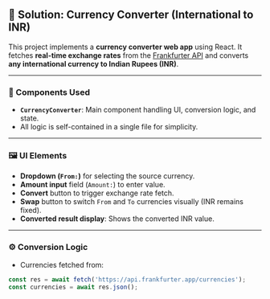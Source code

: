 ## 💱 Solution: Currency Converter (International to INR)

This project implements a **currency converter web app** using React. It fetches **real-time exchange rates** from the [Frankfurter API](https://www.frankfurter.app/) and converts **any international currency to Indian Rupees (INR)**.

---

### 🧱 Components Used

- **`CurrencyConverter`**: Main component handling UI, conversion logic, and state.
- All logic is self-contained in a single file for simplicity.

---

### 🖼️ UI Elements

- **Dropdown (`From:`)** for selecting the source currency.
- **Amount input** field (`Amount:`) to enter value.
- **Convert** button to trigger exchange rate fetch.
- **Swap** button to switch `From` and `To` currencies visually (INR remains fixed).
- **Converted result display**: Shows the converted INR value.

---

### ⚙️ Conversion Logic

- Currencies fetched from:

```js
const res = await fetch('https://api.frankfurter.app/currencies');
const currencies = await res.json();
